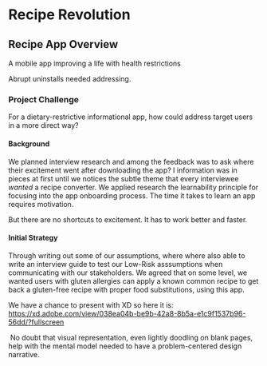 # Recipe Revolution
## Recipe App Overview
A mobile app improving a life with health restrictions

Abrupt uninstalls needed addressing. 

### Project Challenge
For a dietary-restrictive informational app, how could address target users in a more direct way?
#### Background
We planned interview research and among the feedback was to ask where their excitement went after downloading the app?  I information was in pieces at first until we notices the subtle theme that every interviewee _wanted_ a recipe converter.
We applied research the learnability principle for focusing into the app onboarding process. The time it takes to learn an app requires motivation.

But there are no shortcuts to excitement. It has to work better and faster.

#### ‍Initial Strategy
Through writing out some of our assumptions, where where also able to write an interview guide to test our Low-Risk asssumptions when communicating with our stakeholders.  We agreed that on some level, we wanted users with gluten allergies can apply a known common recipe to get back a gluten-free recipe with proper food substitutions, using this app.


We have a chance to present with XD so here it is: https://xd.adobe.com/view/038ea04b-be9b-42a8-8b5a-e1c9f1537b96-56dd/?fullscreen

‍
No doubt that visual representation, even lightly doodling on blank pages, help with the mental model needed to have a problem-centered design narrative.
‍
